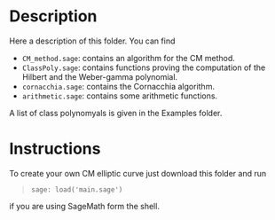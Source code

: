 # Description

Here a description of this folder. You can find 
  - `CM_method.sage`: contains an algorithm for the CM method.
  - `ClassPoly.sage`: contains functions proving the computation of the Hilbert and the Weber-gamma polynomial.
  - `cornacchia.sage`: contains the Cornacchia algorithm.
  - `arithmetic.sage`: contains some arithmetic functions.

A list of class polynomyals is given in the Examples folder.

# Instructions

To create your own CM elliptic curve just download this folder and run

> `sage: load('main.sage')`

if you are using SageMath form the shell.
